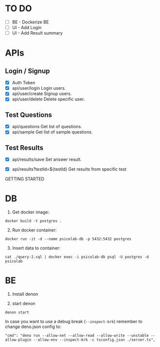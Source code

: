 # TO DO
- [ ] BE - Dockerize BE
- [ ] UI - Add Login
- [ ] UI - Add Result summary

# APIs

## Login / Signup
- [x] Auth Token
- [x] api/user/login Login users.
- [x] api/user/create Signup users.
- [x] api/user/delete Delete specific user.

## Test Questions
- [x] api/questions Get list of questions.
- [x] api/sample Get list of sample questions.

## Test Results
- [x] api/results/save Set answer result.
- [x] api/results?testId=${testId} Get results from specific test 



GETTING STARTED

# DB

1. Get docker image:

```
docker build -t postgres .
```

2. Run docker container:

```
docker run -it -d --name psicolab-db -p 5432:5432 postgres
```

3. Insert data to container:

```
cat ./query-2.sql | docker exec -i psicolab-db psql -U postgres -d psicolab
```

# BE

1. Install denon

2. start denon

```
denon start
```

In case you want to use a debug break (`--inspect-brk`) remember to change deno.json config to:

```
"cmd": "deno run --allow-net --allow-read --allow-write --unstable --allow-plugin --allow-env --inspect-brk -c tsconfig.json ./server.ts",
```
